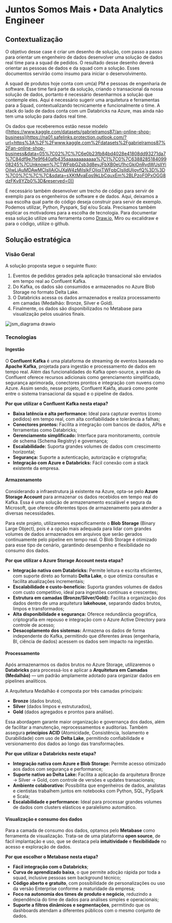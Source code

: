 # Juntos Somos Mais • Data Analytics Engineer

## Contextualização 

O objetivo desse case é criar um desenho de solução, com passo a passo para orientar um engenheiro de dados desenvolver uma solução de dados real time para a squad de pedidos. O resultado desse desenho deverá orientar as pessoas de dados e da squad com a solução. Esses documentos servirão como insumo para iniciar o desenvolvimento.

A squad de produtos hoje conta com um(a) PM e pessoas de engenharia de software. Esse time fará parte da solução, criando o transacional da nossa solução de dados, portanto é necessário desenharmos a solução que contemple eles. Aqui é necessário sugerir uma arquitetura e ferramentas para a Squad, contextualizando tecnicamente e funcionalmente o time. A stack do lado de dados conta com um Databricks na Azure, mas ainda não tem uma solução para dados real time.

Os dados que receberemos estão nesse modelo ([https://www.kaggle.com/datasets/gabrielramos87/an-online-shop-business](https://na01.safelinks.protection.outlook.com/?url=https%3A%2F%2Fwww.kaggle.com%2Fdatasets%2Fgabrielramos87%2Fan-online-shop-business&data=05%7C02%7C%7C6e0b23fb84bd4028e41808dd93271da7%7C84df9e7fe9f640afb435aaaaaaaaaaaa%7C1%7C0%7C638828518409908245%7CUnknown%7CTWFpbGZsb3d8eyJFbXB0eU1hcGkiOnRydWUsIlYiOiIwLjAuMDAwMCIsIlAiOiJXaW4zMiIsIkFOIjoiTWFpbCIsIldUIjoyfQ%3D%3D%7C0%7C%7C%7C&sdata=sXKtMvaEqs9kLbCquxEm%2BLPzoF0PxOGG8dzFKv8YZb0%3D&reserved=0))

É necessário também desenvolver um trecho de código para servir de exemplo para os engenheiros de software e de dados. Aqui, deixamos a sua escolha qual parte do código deseja construir para servir de exemplo. Podemos utilizar, Python, Pyspark, Sql e/ou Scala. Precisamos também explicar os motivadores para a escolha de tecnologia. Para documentar essa solução utilize uma ferramenta como [Draw.io](https://na01.safelinks.protection.outlook.com/?url=http%3A%2F%2Fdraw.io%2F&data=05%7C02%7C%7C6e0b23fb84bd4028e41808dd93271da7%7C84df9e7fe9f640afb435aaaaaaaaaaaa%7C1%7C0%7C638828518409922196%7CUnknown%7CTWFpbGZsb3d8eyJFbXB0eU1hcGkiOnRydWUsIlYiOiIwLjAuMDAwMCIsIlAiOiJXaW4zMiIsIkFOIjoiTWFpbCIsIldUIjoyfQ%3D%3D%7C0%7C%7C%7C&sdata=Mz5%2BxTPt%2FZ9K4q3Vv4HzNPjFPx99XC2Bx0bYx4TUOX0%3D&reserved=0), Miro ou excalidraw e para o código, utilize o github.

## Solução estratégica

### Visão Geral

A solução proposta segue o seguinte fluxo:
1. Eventos de pedidos gerados pela aplicação transacional são enviados em tempo real ao Confluent Kafka.  
2. Do Kafka, os dados são consumidos e armazenados no Azure Blob Storage no formato Delta Lake. 
3. O Databricks acessa os dados armazenados e realiza processamento em camadas (Medalhão: Bronze, Silver e Gold).
4. Finalmente, os dados são disponibilizados no Metabase para visualização pelos usuários finais.
   

![jsm_diagrama drawio](https://github.com/user-attachments/assets/d000222e-43d9-43df-bae4-4178d5b46d47)




### Tecnologias

#### Ingestão

O **Confluent Kafka** é uma plataforma de streaming de eventos baseada no **Apache Kafka**, projetada para ingestão e processamento de dados em tempo real. Além das funcionalidades do Kafka open-source, a versão da Confluent oferece recursos adicionais como gerenciamento simplificado, segurança aprimorada, conectores prontos e integração com nuvens como Azure. Assim sendo, nesse projeto, Confluent Kakfa, atuará como ponte entre o sistema transacional da squad e o pipeline de dados. 

**Por que utilizar o Confluent Kafka nesta etapa?**

- **Baixa latência e alta performance:** Ideal para capturar eventos (como pedidos) em tempo real, com alta confiabilidade e tolerância a falhas;
- **Conectores prontos:** Facilita a integração com bancos de dados, APIs e ferramentas como Databricks;
- **Gerenciamento simplificado:** Interface para monitoramento, controle de schema (Schema Registry) e governança;
- **Escalabilidade:** Suporta grandes volumes de dados com crescimento horizontal;
- **Segurança:** Suporte a autenticação, autorização e criptografia;
- **Integração com Azure e Databricks:** Fácil conexão com a stack existente da empresa.

#### Armazenamento

Considerando a infraestrutura já existente na Azure, opta-se pelo **Azure Storage Account** para armazenar os dados recebidos em tempo real do Kafka. Essa é uma solução de armazenamento escalável e segura da Microsoft, que oferece diferentes tipos de armazenamento para atender a diversas necessidades.

Para este projeto, utilizaremos especificamente o **Blob Storage** (Binary Large Object), pois é a opção mais adequada para lidar com grandes volumes de dados armazenados em arquivos que serão gerados continuamente pelo pipeline em tempo real. O Blob Storage é otimizado para esse tipo de cenário, garantindo desempenho e flexibilidade no consumo dos dados.

**Por que utilizar o Azure Storage Account nesta etapa?**

- **Integração nativa com Databricks:** Permite leitura e escrita eficientes, com suporte direto ao formato **Delta Lake**, o que otimiza consultas e facilita atualizações incrementais;
- **Escalabilidade e custo-benefício:** Suporta grandes volumes de dados com custo competitivo, ideal para ingestões contínuas e crescentes;
- **Estrutura em camadas (Bronze/Silver/Gold):** Facilita a organização dos dados dentro de uma arquitetura **lakehouse**, separando dados brutos, limpos e transformados;
- **Alta disponibilidade e segurança:** Oferece redundância geográfica, criptografia em repouso e integração com o Azure Active Directory para controle de acesso;
- **Desacoplamento dos sistemas:** Armazena os dados de forma independente do Kafka, permitindo que diferentes áreas (engenharia, BI, ciência de dados) acessem os dados sem impacto na ingestão.

#### Processamento  

Após armazenarmos os dados brutos no Azure Storage, utilizaremos o **Databricks** para processá-los e aplicar a **Arquitetura em Camadas (Medalhão)** — um padrão amplamente adotado para organizar dados em pipelines analíticos.

A Arquitetura Medalhão é composta por três camadas principais:

- **Bronze** (dados brutos),
- **Silver** (dados limpos e estruturados),
- **Gold** (dados agregados e prontos para análise).

Essa abordagem garante maior organização e governança dos dados, além de facilitar a manutenção, reprocessamentos e auditorias. Também assegura **princípios ACID** (Atomicidade, Consistência, Isolamento e Durabilidade) com uso de **Delta Lake**, permitindo confiabilidade e versionamento dos dados ao longo das transformações.

**Por que utilizar o Databricks neste etapa?**
- **Integração nativa com Azure e Blob Storage:** Permite acesso otimizado aos dados com segurança e performance;
- **Suporte nativo ao Delta Lake:** Facilita a aplicação da arquitetura Bronze → Silver → Gold, com controle de versões e updates transacionais;
- **Ambiente colaborativo:** Possibilita que engenheiros de dados, analistas e cientistas trabalhem juntos em notebooks com Python, SQL, PySpark e Scala;
- **Escalabilidade e performance:** Ideal para processar grandes volumes de dados com clusters elásticos e paralelismo automático.

#### Visualização e consumo dos dados

Para a camada de consumo dos dados, optamos pelo **Metabase** como ferramenta de visualização. Trata-se de uma plataforma **open source**, de fácil implantação e uso, que se destaca pela **intuitividade** e **flexibilidade** no acesso e exploração de dados.

**Por que escolher o Metabase nesta etapa?**

- **Fácil integração com o Databricks**;
- **Curva de aprendizado baixa**, o que permite adoção rápida por toda a squad, inclusive pessoas sem background técnico;
- **Código aberto e gratuito**, com possibilidade de personalizações ou uso da versão Enterprise conforme a maturidade da empresa;
- **Foco na autonomia dos times de produto e negócio**, reduzindo a dependência do time de dados para análises simples e operacionais;
- **Suporte a filtros dinâmicos e segmentações**, permitindo que os dashboards atendam a diferentes públicos com o mesmo conjunto de dados.
